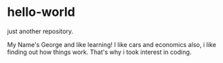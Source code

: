 # hello-world

just another repository.

My Name's George and like learning! I like cars and economics also, i like finding out how things work. 
That's why i took interest in coding.

